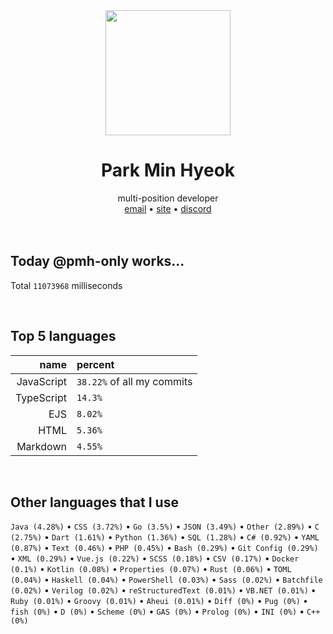 <div align="center">
  <img src="https://avatars.githubusercontent.com/u/39158228?s=460&u=85a513dbfe77b73d9f7aa9c85e3e973cb69caba6&v=4" width="200px"/>
  <h1>Park Min Hyeok</h1>
  multi-position developer<br />
  <a href="mailto:pmhstudio.pmh@gmail.com">email</a> •
  <a href="https://pmh.codes/main/">site</a> •
  <a href="https://discord.gg/VbcGYnv">discord</a> 
</div>

<br />
<br />

## Today @pmh-only works...
Total `11073968` milliseconds

<br />

## Top 5 languages
| name | percent |
|-----:|:--------|
| JavaScript | `38.22%` of all my commits |
| TypeScript | `14.3%` |
| EJS | `8.02%` |
| HTML | `5.36%` |
| Markdown | `4.55%` |

<br />

## Other languages that I use
`Java (4.28%)` • `CSS (3.72%)` • `Go (3.5%)` • `JSON (3.49%)` • `Other (2.89%)` • `C (2.75%)` • `Dart (1.61%)` • `Python (1.36%)` • `SQL (1.28%)` • `C# (0.92%)` • `YAML (0.87%)` • `Text (0.46%)` • `PHP (0.45%)` • `Bash (0.29%)` • `Git Config (0.29%)` • `XML (0.29%)` • `Vue.js (0.22%)` • `SCSS (0.18%)` • `CSV (0.17%)` • `Docker (0.1%)` • `Kotlin (0.08%)` • `Properties (0.07%)` • `Rust (0.06%)` • `TOML (0.04%)` • `Haskell (0.04%)` • `PowerShell (0.03%)` • `Sass (0.02%)` • `Batchfile (0.02%)` • `Verilog (0.02%)` • `reStructuredText (0.01%)` • `VB.NET (0.01%)` • `Ruby (0.01%)` • `Groovy (0.01%)` • `Aheui (0.01%)` • `Diff (0%)` • `Pug (0%)` • `fish (0%)` • `D (0%)` • `Scheme (0%)` • `GAS (0%)` • `Prolog (0%)` • `INI (0%)` • `C++ (0%)`

<br />

